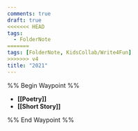 ```yaml
---
comments: true
draft: true
<<<<<<< HEAD
tags:
  - FolderNote
=======
tags: [FolderNote, KidsCollab/Write4Fun]
>>>>>>> v4
title: "2021"
---
```

%% Begin Waypoint %%

- **[[Poetry]]**
- **[[Short Story]]**

%% End Waypoint %%
